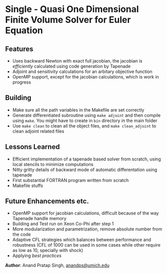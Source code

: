 # Single - Quasi One Dimensional Finite Volume Solver for Euler Equation

## Features
- Uses backward Newton with exact full jacobian, the jacobian is *efficiently* calculated using code generation by Tapenade
- Adjoint and sensitivity calculations for an arbitary objective function
- OpenMP support, except for the jacobian calculations, which is work in progress

## Building
- Make sure all the path variables in the Makefile are set correctly
- Generate differentiated subroutine using `make adjoint` and then compile using `make`. You might have to create in `bin` directory in the main folder
- Use `make clean` to clean all the object files, and `make clean_adjoint` to clean adjoint related files

## Lessons Learned
- Efficient implementation of a tapenade based solver from scratch, using local stencils to minimize computations
- Nitty gritty details of backward mode of automatic differentation using tapenade
- First substantial FORTRAN program written from scratch
- Makefile stuffs

## Future Enhancements etc.
- OpenMP support for jacobian calculations, difficult because of the way Tapenade handle memory
- Building and Test run on Xeon Co-Phi after step 1
- More modularization and parametrization, remove absolute number from the code
- Adaptive CFL strategies which balances between performance and robustness (CFL of 1000 can be used in some cases while other require as low as 10, specially with shock)
- Applying *best practices*



**Author**: Anand Pratap Singh, anandps@umich.edu

